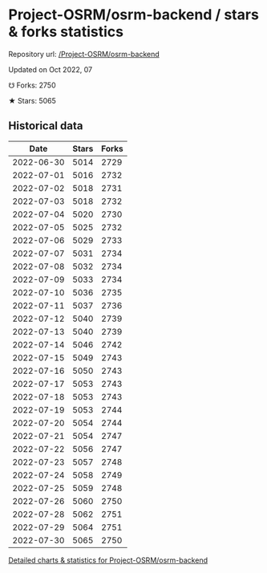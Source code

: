 # Project-OSRM/osrm-backend / stars & forks statistics

Repository url: [/Project-OSRM/osrm-backend](https://github.com/Project-OSRM/osrm-backend)

Updated on Oct 2022, 07

☋ Forks: 2750

★ Stars: 5065

## Historical data
| Date | Stars | Forks |
|------|-------|-------|
| 2022-06-30 | 5014 | 2729 | 
| 2022-07-01 | 5016 | 2732 | 
| 2022-07-02 | 5018 | 2731 | 
| 2022-07-03 | 5018 | 2732 | 
| 2022-07-04 | 5020 | 2730 | 
| 2022-07-05 | 5025 | 2732 | 
| 2022-07-06 | 5029 | 2733 | 
| 2022-07-07 | 5031 | 2734 | 
| 2022-07-08 | 5032 | 2734 | 
| 2022-07-09 | 5033 | 2734 | 
| 2022-07-10 | 5036 | 2735 | 
| 2022-07-11 | 5037 | 2736 | 
| 2022-07-12 | 5040 | 2739 | 
| 2022-07-13 | 5040 | 2739 | 
| 2022-07-14 | 5046 | 2742 | 
| 2022-07-15 | 5049 | 2743 | 
| 2022-07-16 | 5050 | 2743 | 
| 2022-07-17 | 5053 | 2743 | 
| 2022-07-18 | 5053 | 2743 | 
| 2022-07-19 | 5053 | 2744 | 
| 2022-07-20 | 5054 | 2744 | 
| 2022-07-21 | 5054 | 2747 | 
| 2022-07-22 | 5056 | 2747 | 
| 2022-07-23 | 5057 | 2748 | 
| 2022-07-24 | 5058 | 2749 | 
| 2022-07-25 | 5059 | 2748 | 
| 2022-07-26 | 5060 | 2750 | 
| 2022-07-28 | 5062 | 2751 | 
| 2022-07-29 | 5064 | 2751 | 
| 2022-07-30 | 5065 | 2750 | 


[Detailed charts & statistics for Project-OSRM/osrm-backend](https://reviewgithub.com/rep/Project-OSRM/osrm-backend)
